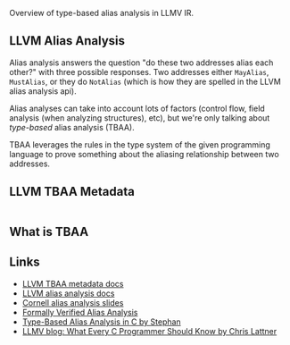<!--
layout: post
title: TBAA in LLVM IR
permalink: /llvm-tbaa
category: c++, llvm, compilers
wip: true
cat: cs
-->

Overview of type-based alias analysis in LLMV IR.


## LLVM Alias Analysis

Alias analysis answers the question "do these two addresses alias each other?" with three possible responses.
Two addresses either `MayAlias`, `MustAlias`, or they do `NotAlias` (which is how they are spelled in the LLVM alias analysis api).

Alias analyses can take into account lots of factors (control flow, field analysis (when analyzing structures), etc), but we're only talking about *type-based* alias analysis (TBAA).

TBAA leverages the rules in the type system of the given programming language to prove something about the aliasing relationship between two addresses.

## LLVM TBAA Metadata

```llvm
```

## What is TBAA

## Links

- <a target="blank" href="https://llvm.org/docs/LangRef.html#tbaa-metadata">LLVM TBAA metadata docs</a>
- <a target="blank" href="https://releases.llvm.org/8.0.0/docs/AliasAnalysis.html">LLVM alias analysis docs</a>
- <a href="https://www.cs.cornell.edu/courses/cs6120/2020fa/lesson/9/" target="blank">Cornell alias analysis slides</a>
- <a target="blank" href="https://www.researchgate.net/publication/234027199_A_Formally-Verified_Alias_Analysis">Formally Verified Alias Analysis</a>
- <a href="https://stefansf.de/c-quiz/" target="blank">Type-Based Alias Analysis in C by Stephan</a>
- <a href="https://blog.llvm.org/2011/05/what-every-c-programmer-should-know.html" target="blank">LLMV blog: What Every C Programmer Should Know by Chris Lattner</a>
